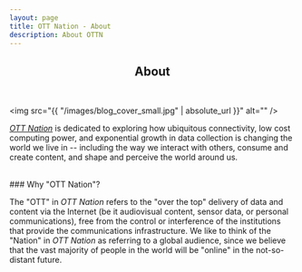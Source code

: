 ```yaml
---
layout: page
title: OTT Nation - About
description: About OTTN
---
```

<h2><center>About</center></h2>
<br/>

<!--<span class="image left"><img src="{{ "/images/pic04.jpg" | absolute_url }}" alt="" /></span>-->
<span class="image left"><img src="{{ "/images/blog_cover_small.jpg" | absolute_url }}" alt="" /></span>

[*OTT Nation*](http:/www.ottnation.com) is dedicated to exploring how ubiquitous connectivity, low cost computing power, and exponential growth in data collection is changing the world we live in -- including the way we interact with others, consume and create content,  and shape and perceive the world around us. 

<br/>
### Why "OTT Nation"?
<div class="box">
    <p>The "OTT" in <em>OTT Nation</em> refers to the "over the top" delivery of data and content via the Internet (be it audiovisual content, sensor data, or personal communications), free from the control or interference of the institutions that provide the communications infrastructure. We like to think of the "Nation" in <em>OTT Nation</em> as referring to a global audience, since we believe that the vast majority of people in the world will be "online" in the not-so-distant future.</p>
</div>
